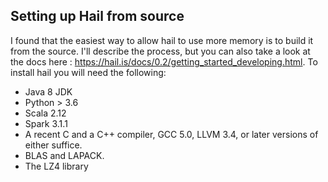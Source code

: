 ## Setting up Hail from source
I found that the easiest way to allow hail to use more memory is to build it from the source. I'll describe the process, but you can also take a look at the docs here : https://hail.is/docs/0.2/getting_started_developing.html.  To install hail you will need the following:
* Java 8 JDK 
* Python > 3.6
* Scala 2.12
* Spark 3.1.1
* A recent C and a C++ compiler, GCC 5.0, LLVM 3.4, or later versions of either suffice.
* BLAS and LAPACK.
* The LZ4 library